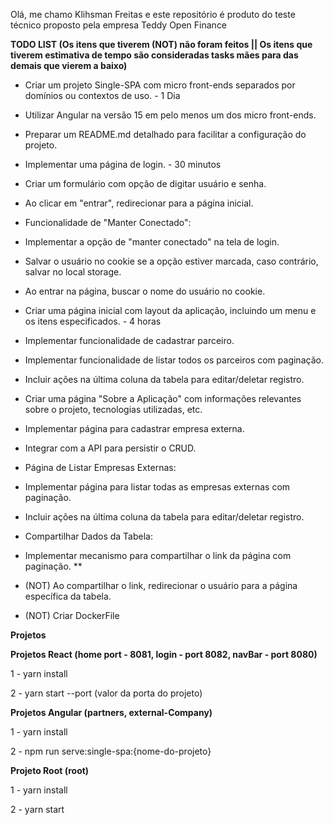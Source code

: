Olá, me chamo Klihsman Freitas e este repositório é produto do teste técnico proposto pela empresa Teddy Open Finance

**TODO LIST (Os itens que tiverem (NOT) não foram feitos || Os itens que tiverem estimativa de tempo são consideradas tasks mães para das demais que vierem a baixo)**

* Criar um projeto Single-SPA com micro front-ends separados por domínios ou contextos de uso. - 1 Dia
* Utilizar Angular na versão 15 em pelo menos um dos micro front-ends.
* Preparar um README.md detalhado para facilitar a configuração do projeto.
* Implementar uma página de login. - 30 minutos
 
* Criar um formulário com opção de digitar usuário e senha.
* Ao clicar em "entrar", redirecionar para a página inicial.
* Funcionalidade de "Manter Conectado":

* Implementar a opção de "manter conectado" na tela de login.
* Salvar o usuário no cookie se a opção estiver marcada, caso contrário, salvar no local storage.
* Ao entrar na página, buscar o nome do usuário no cookie.

* Criar uma página inicial com layout da aplicação, incluindo um menu e os itens especificados. - 4 horas
* Implementar funcionalidade de cadastrar parceiro.
* Implementar funcionalidade de listar todos os parceiros com paginação.
* Incluir ações na última coluna da tabela para editar/deletar registro.

* Criar uma página "Sobre a Aplicação" com informações relevantes sobre o projeto, tecnologias utilizadas, etc.

* Implementar página para cadastrar empresa externa.
* Integrar com a API para persistir o CRUD.
* Página de Listar Empresas Externas:

* Implementar página para listar todas as empresas externas com paginação.
* Incluir ações na última coluna da tabela para editar/deletar registro.
* Compartilhar Dados da Tabela:
* Implementar mecanismo para compartilhar o link da página com paginação.
**

* (NOT) Ao compartilhar o link, redirecionar o usuário para a página específica da tabela.
* (NOT) Criar DockerFile

**Projetos**

**Projetos React (home port - 8081, login - port 8082, navBar - port 8080)**

1 - yarn install

2 - yarn start --port (valor da porta do projeto)

**Projetos Angular (partners, external-Company)**

1 - yarn install

2 - npm run serve:single-spa:{nome-do-projeto}

**Projeto Root (root)**

1 - yarn install

2 - yarn start
